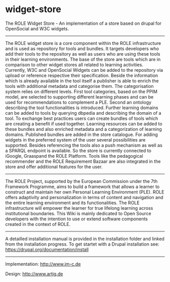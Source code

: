 widget-store
============

The ROLE Widget Store - An implementation of a store based on drupal for OpenSocial and W3C widgets.

---

The ROLE widget store is a core component within the ROLE infrastructure and is used as repository for tools and bundles. It targets developers who add their tools to the repository as well as users who are using these tools in their learning environments.
The base of the store are tools which are in comparison to other widget stores all related to learning activities. Currently, W3C and OpenSocial Widgets can be added to the repository via upload or reference respective their specification. Beside the information which is already available in the tool itself a publisher is able to enrich the tools with additional metadata and categorise them.
The categorisation system relies on different levels. First tool categories, based on the PPIM model, are selected to supporting different learning phases and can be used for recommendations to complement a PLE. Second an ontology describing the tool functionalities is introduced. Further learning domains can be added to tools by querying dbpedia and describing the domain of a tool.
To exchange best practices users can create bundles of tools which are creating a benefit if used together. Learning resources can be added to these bundles and also enriched metadata and a categorization of learning domains. Published bundles are added in the store catalogue.
For adding widgets in the preferred system of the user several possibilities are supported. Besides referencing the tools also a push mechanism as well as a SPARQL endpoint is available. So the store is currently connected to iGoogle, Graaspand the ROLE Platform. Tools like the pedagogical recommender and the ROLE Requirement Bazaar are also integrated in the store and offer additional features for the user.

---

The ROLE Project, supported by the European Commission under the 7th Framework Programme, aims to build a framework that allows a learner to construct and maintain her own Personal Learning Environment (PLE). ROLE offers adaptivity and personalization in terms of content and navigation and the entire learning environment and its functionalities. The ROLE infrastructure will empower the learner for true lifelong learning across institutional boundaries. This Wiki is mainly dedicated to Open Source developers with the intention to use or extend software components created in the context of ROLE.

---

A detailled installation manual is provided in the installation folder and linked from the installation progress. To get startet with a Drupal installation see: https://drupal.org/documentation/install

---

Implementation: http://www.im-c.de

Design: http://www.artjg.de


